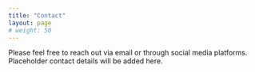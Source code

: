 ```yaml
---
title: "Contact"
layout: page
# weight: 50
---
```


Please feel free to reach out via email or through social media platforms. Placeholder contact details will be added here.

